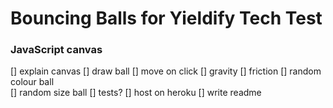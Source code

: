 # Bouncing Balls for Yieldify Tech Test

### JavaScript canvas

[] explain canvas
[] draw ball
[] move on click
[] gravity
[] friction
[] random colour ball  
[] random size ball
[] tests?
[] host on heroku
[] write readme

